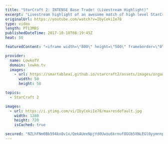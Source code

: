 ```yaml
---
title: "StarCraft 2: INTENSE Base Trade! (Livestream Highlight)"
excerpt: "Livestream highlight of an awesome match of high level StarCraft 2. Subscribe for more videos: http://lowko.tv/youtube The Swarm Host Proxy: https://goo.gl/YpQQJC  I recently casted one of the groups of the Dutch StarCraft League Open (DSCL Open) over at the livestream. This was easily one of the best"
originalUrl: https://youtube.com/watch?v=IbyCekiIe78
type: video
length: PT13M8S
publishedDateTime: 2017-10-18T08:19:45Z
heat: 50

featuredContent: "<iframe width=\"800\" height=\"500\" frameborder=\"0\" src=\"https://www.youtube.com/embed/IbyCekiIe78\" allow=\"accelerometer; autoplay; encrypted-media; gyroscope; picture-in-picture\" allowfullscreen></iframe>"

provider:
  name: LowkoTV
  domain: lowko.tv
  images:
    - url: https://smartableai.github.io/starcraft2/assets/images/organizations/lowko.tv-50x50.jpg
      width: 50
      height: 50

topics:
  - StarCraft 2

images:
  - url: https://i.ytimg.com/vi/IbyCekiIe78/maxresdefault.jpg
    width: 1280
    height: 720
    isCached: true

secured: "NZLhFNm0Bb594kxOv1x/QekAUeeNpjYdOUwou6krnuf8GGb5XNLEGl0yymnnpUqCYNuzWkQ9C9h+RSNFl6zQl577uNxKdQxxa27GBu6f4976Xcbc2G0Kz+XSSEBfIjZXVDinXDnTvLUJsP1AYP+UpJnJLBl3eTKZmDhEYF0EVtkmTauRPqzhN5nvdXi/tXVhbMTuU7BO9x5zLl/Wfl128J+smb/y44OFCvPIYTZhey3i52Qsdz8RtEz8qIL5uUTMEjzk4s1feM0ydw5k1WGhGgdpwrn6KVrR/i6cCB1Y24VzDIK4zbCiCJv01wEVRK4mvPhhfhM/DCiHMCoOpc22C8J7KzRnSUFX7le+/tfBFXgmm6xivYkK4L6FnvtnybHTVlcnwI/AUWA4AdAmoL9q7ch4wetSud83NLt35OH0bh0=;1l1AIEmADcd8r1EKFX0V+g=="
---
```


